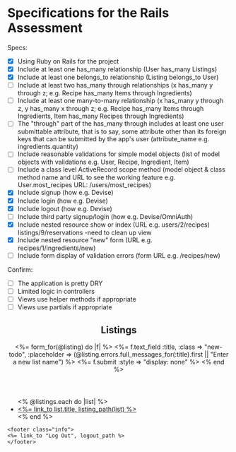 # Specifications for the Rails Assessment

Specs:
- [x] Using Ruby on Rails for the project
- [x] Include at least one has_many relationship (User has_many Listings)
- [x] Include at least one belongs_to relationship (Listing belongs_to User)
- [ ] Include at least two has_many through relationships (x has_many y through z; e.g. Recipe has_many Items through Ingredients)
- [ ] Include at least one many-to-many relationship (x has_many y through z, y has_many x through z; e.g. Recipe has_many Items through Ingredients, Item has_many Recipes through Ingredients)
- [ ] The "through" part of the has_many through includes at least one user submittable attribute, that is to say, some attribute other than its foreign keys that can be submitted by the app's user (attribute_name e.g. ingredients.quantity)
- [ ] Include reasonable validations for simple model objects (list of model objects with validations e.g. User, Recipe, Ingredient, Item)
- [ ] Include a class level ActiveRecord scope method (model object & class method name and URL to see the working feature e.g. User.most_recipes URL: /users/most_recipes)
- [x] Include signup (how e.g. Devise)
- [x] Include login (how e.g. Devise)
- [x] Include logout (how e.g. Devise)
- [ ] Include third party signup/login (how e.g. Devise/OmniAuth)
- [x] Include nested resource show or index (URL e.g. users/2/recipes) listings/9/reservations -need to clean up view
- [x] Include nested resource "new" form (URL e.g. recipes/1/ingredients/new)
- [ ] Include form display of validation errors (form URL e.g. /recipes/new)

Confirm:
- [ ] The application is pretty DRY
- [ ] Limited logic in controllers
- [ ] Views use helper methods if appropriate
- [ ] Views use partials if appropriate
<section class="todoapp">

  <header class="header">
		<h1>Listings</h1>
    <%= form_for(@listing) do |f| %>
      <%= f.text_field :title, :class => "new-todo", :placeholder => (@listing.errors.full_messages_for(:title).first || "Enter a new list name") %>
    	<%= f.submit :style => "display: none" %>
    <% end %>
	</header>

  <section class="main">
    <ul class="todo-list">
      <% @listings.each do |list| %>
        <li>
          <div class="view">
            <label><a href="#"><%= link_to list.title, listing_path(list) %></a></label>
          </div>
        </li>
    <% end %>
    </ul>
  </section>
</section>

	<footer class="info">
    <%= link_to "Log Out", logout_path %>
	</footer>
